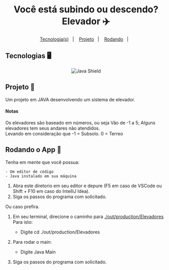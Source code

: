 <h1 align="center">
    Você está subindo ou descendo? Elevador ✈️
</h1>

<p align="center">
  <a href="#tecnologia">Tecnologia(s)</a>&nbsp;&nbsp;&nbsp;|&nbsp;&nbsp;&nbsp;
  <a href="#projeto">Projeto</a>&nbsp;&nbsp;&nbsp;|&nbsp;&nbsp;&nbsp;
  <a href="#rodando">Rodando</a>&nbsp;&nbsp;&nbsp;|&nbsp;&nbsp;&nbsp;
</p>

<a id="tecnologia"></a>

## Tecnologias 🖥️

<div align='center'>
  <img src="https://img.shields.io/badge/Java-ED8B00?style=for-the-badge&logo=java&logoColor=white" alt="Java Shield"/>
</div>

<a id="projeto"></a>

## Projeto 📕
<span>Um projeto em JAVA desenvolvendo um sistema de elevador.</span>

<h4>Notas</h4>
Os elevadores são baseado em números, ou seja
Vão de -1 a 5;
Alguns elevadores tem seus andares não atendidos.
<br>
Levando em consideração que
-1 = Subsolo.
0 = Terreo

<a id="rodando"></a>

## Rodando o App 🚀

Tenha em mente que você possua:

    - Um editor de código
    - Java instalado em sua máquina

1. Abra este diretorio em seu editor e depure (F5 em caso de VSCode ou Shift + F10 em caso do IntelliJ Idea).
2. Siga os passos do programa com solicitado.

Ou caso prefira.
1. Em seu terminal, direcione o caminho para <a href="out/production/Elevadores">./out/production/Elevadores</a>
Para isto:

    - Digite cd ./out/production/Elevadores
    

2. Para rodar o main:

    - Digite Java Main
    

3. Siga os passos do programa com solicitado.
